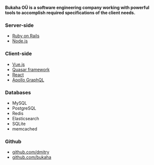 **Bukaha OÜ is a software engineering company working with powerful tools to accomplish required specifications of the client needs.**

### Server-side

- [Ruby on Rails](https://rubyonrails.org/)
- [Node.js](https://nodejs.org/en/)

### Client-side

- [Vue.js](https://vuejs.org/)
- [Quasar framework](https://quasar.dev/)
- [React](https://reactjs.org/)
- [Apollo GraphQL](https://www.apollographql.com/docs/react/)

### Databases

- MySQL
- PostgreSQL
- Redis
- Elasticsearch
- SQLite
- memcached

### Github

- [github.com/dmitry](http://github.com/dmitry)
- [github.com/bukaha](http://github.com/bukaha)
